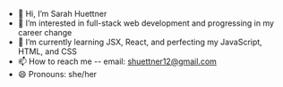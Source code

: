 - 👋 Hi, I’m Sarah Huettner
- 👀 I’m interested in full-stack web development and progressing in my career change
- 🌱 I’m currently learning JSX, React, and perfecting my JavaScript, HTML, and CSS
- 📫 How to reach me -- email: shuettner12@gmail.com
- 😄 Pronouns: she/her

<!---
srhhttnr/srhhttnr is a ✨ special ✨ repository because its `README.md` (this file) appears on your GitHub profile.
You can click the Preview link to take a look at your changes.
--->
